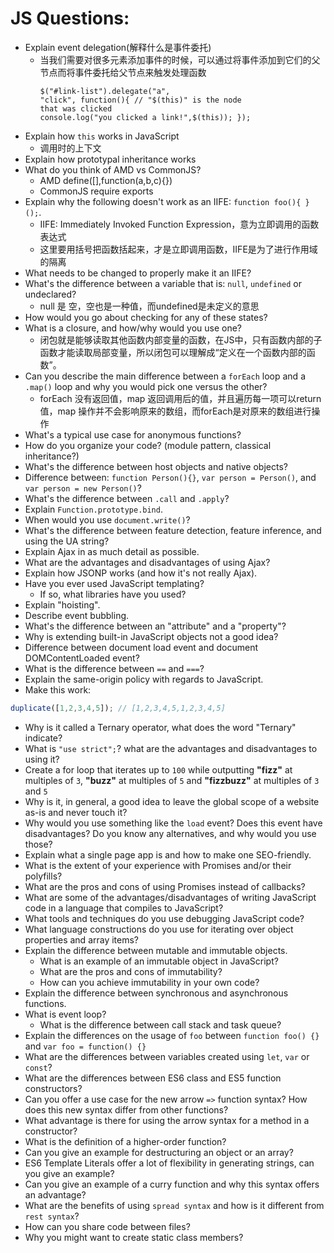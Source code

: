 # JS Questions:

* Explain event delegation(解释什么是事件委托)
  - 当我们需要对很多元素添加事件的时候，可以通过将事件添加到它们的父节点而将事件委托给父节点来触发处理函数<pre><code>$("#link-list").delegate("a", "click", function(){
  // "$(this)" is the node that was clicked
  console.log("you clicked a link!",$(this));
});</code></pre>
* Explain how `this` works in JavaScript
  * 调用时的上下文
* Explain how prototypal inheritance works
* What do you think of AMD vs CommonJS?
  * AMD define([],function(a,b,c){})
  * CommonJS require exports
* Explain why the following doesn't work as an IIFE: `function foo(){ }();`.
  * IIFE: Immediately Invoked Function Expression，意为立即调用的函数表达式
  * 这里要用括号把函数括起来，才是立即调用函数，IIFE是为了进行作用域的隔离
* What needs to be changed to properly make it an IIFE?
* What's the difference between a variable that is: `null`, `undefined` or undeclared?
  * null 是 空，空也是一种值，而undefined是未定义的意思
* How would you go about checking for any of these states?
* What is a closure, and how/why would you use one?
  * 闭包就是能够读取其他函数内部变量的函数，在JS中，只有函数内部的子函数才能读取局部变量，所以闭包可以理解成“定义在一个函数内部的函数”。
* Can you describe the main difference between a `forEach` loop and a `.map()` loop and why you would pick one versus the other?
  * forEach 没有返回值，map 返回调用后的值，并且遍历每一项可以return 值，map 操作并不会影响原来的数组，而forEach是对原来的数组进行操作
* What's a typical use case for anonymous functions?
* How do you organize your code? (module pattern, classical inheritance?)
* What's the difference between host objects and native objects?
* Difference between: `function Person(){}`, `var person = Person()`, and `var person = new Person()`?
* What's the difference between `.call` and `.apply`?
* Explain `Function.prototype.bind`.
* When would you use `document.write()`?
* What's the difference between feature detection, feature inference, and using the UA string?
* Explain Ajax in as much detail as possible.
* What are the advantages and disadvantages of using Ajax?
* Explain how JSONP works (and how it's not really Ajax).
* Have you ever used JavaScript templating?
  * If so, what libraries have you used?
* Explain "hoisting".
* Describe event bubbling.
* What's the difference between an "attribute" and a "property"?
* Why is extending built-in JavaScript objects not a good idea?
* Difference between document load event and document DOMContentLoaded event?
* What is the difference between `==` and `===`?
* Explain the same-origin policy with regards to JavaScript.
* Make this work:
```javascript
duplicate([1,2,3,4,5]); // [1,2,3,4,5,1,2,3,4,5]
```
* Why is it called a Ternary operator, what does the word "Ternary" indicate?
* What is `"use strict";`? what are the advantages and disadvantages to using it?
* Create a for loop that iterates up to `100` while outputting **"fizz"** at multiples of `3`, **"buzz"** at multiples of `5` and **"fizzbuzz"** at multiples of `3` and `5`
* Why is it, in general, a good idea to leave the global scope of a website as-is and never touch it?
* Why would you use something like the `load` event? Does this event have disadvantages? Do you know any alternatives, and why would you use those?
* Explain what a single page app is and how to make one SEO-friendly.
* What is the extent of your experience with Promises and/or their polyfills?
* What are the pros and cons of using Promises instead of callbacks?
* What are some of the advantages/disadvantages of writing JavaScript code in a language that compiles to JavaScript?
* What tools and techniques do you use debugging JavaScript code?
* What language constructions do you use for iterating over object properties and array items?
* Explain the difference between mutable and immutable objects.
  * What is an example of an immutable object in JavaScript?
  * What are the pros and cons of immutability?
  * How can you achieve immutability in your own code?
* Explain the difference between synchronous and asynchronous functions.
* What is event loop?
  * What is the difference between call stack and task queue?
* Explain the differences on the usage of `foo` between `function foo() {}` and `var foo = function() {}`
* What are the differences between variables created using `let`, `var` or `const`?
* What are the differences between ES6 class and ES5 function constructors?
* Can you offer a use case for the new arrow `=>` function syntax? How does this new syntax differ from other functions?
* What advantage is there for using the arrow syntax for a method in a constructor?
* What is the definition of a higher-order function?
* Can you give an example for destructuring an object or an array?
* ES6 Template Literals offer a lot of flexibility in generating strings, can you give an example?
* Can you give an example of a curry function and why this syntax offers an advantage?
* What are the benefits of using `spread syntax` and how is it different from `rest syntax`?
* How can you share code between files?
* Why you might want to create static class members?
